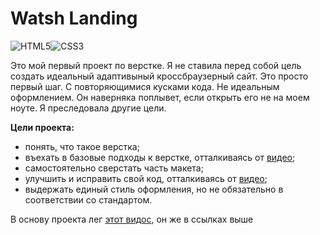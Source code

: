 # Watsh Landing
![HTML5](https://img.shields.io/badge/html5-%23E34F26.svg?style=for-the-badge&logo=html5&logoColor=white)![CSS3](https://img.shields.io/badge/css3-%231572B6.svg?style=for-the-badge&logo=css3&logoColor=white)

Это мой первый проект по верстке. Я не ставила перед собой цель создать идеальный адаптивыный кроссбраузерный сайт. Это просто первый шаг. С повторяющимися кусками кода. Не идеальным оформлением. Он наверняка поплывет, если открыть его не на моем ноуте. Я преследовала другие цели.

**Цели проекта:**
- понять, что такое верстка;
- въехать в базовые подходы к верстке, отталкиваясь от [видео](https://www.youtube.com/watch?v=MQTeFDeiRzg&list=PLumZtNHYSFz78OK49cRGmaPDd1lzs48mF&index=1);
- самостоятельно сверстать часть макета;
- улучшить и исправить свой код, отталкиваясь от [видео](https://www.youtube.com/watch?v=MQTeFDeiRzg&list=PLumZtNHYSFz78OK49cRGmaPDd1lzs48mF&index=1);
- выдержать единый стиль оформления, но не обязательно в соответствии со стандартом.



В основу проекта лег [этот видос](https://www.youtube.com/watch?v=MQTeFDeiRzg&list=PLumZtNHYSFz78OK49cRGmaPDd1lzs48mF&index=1), он же в ссылках выше
